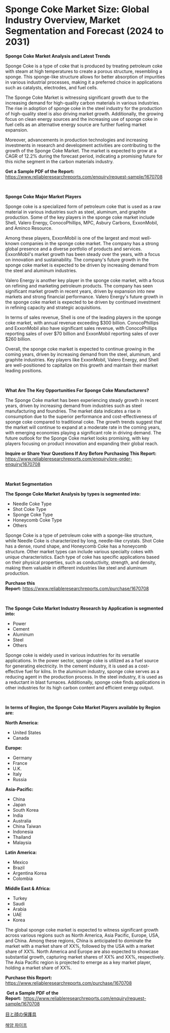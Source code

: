 <p><h1>Sponge Coke Market Size: Global Industry Overview, Market Segmentation and Forecast (2024 to 2031)</h1></p><p><strong>Sponge Coke Market Analysis and Latest Trends</strong></p>
<p><p>Sponge Coke is a type of coke that is produced by treating petroleum coke with steam at high temperatures to create a porous structure, resembling a sponge. This sponge-like structure allows for better absorption of impurities in various industrial processes, making it a preferred choice in applications such as catalysts, electrodes, and fuel cells.</p><p>The Sponge Coke Market is witnessing significant growth due to the increasing demand for high-quality carbon materials in various industries. The rise in adoption of sponge coke in the steel industry for the production of high-quality steel is also driving market growth. Additionally, the growing focus on clean energy sources and the increasing use of sponge coke in fuel cells as an alternative energy source are further fueling market expansion.</p><p>Moreover, advancements in production technologies and increasing investments in research and development activities are contributing to the growth of the Sponge Coke Market. The market is expected to grow at a CAGR of 12.2% during the forecast period, indicating a promising future for this niche segment in the carbon materials industry.</p></p>
<p><strong>Get a Sample PDF of the Report:&nbsp;</strong> <a href="https://www.reliableresearchreports.com/enquiry/request-sample/1670708">https://www.reliableresearchreports.com/enquiry/request-sample/1670708</a></p>
<p>&nbsp;</p>
<p><strong>Sponge Coke Major Market Players</strong></p>
<p><p>Sponge coke is a specialized form of petroleum coke that is used as a raw material in various industries such as steel, aluminum, and graphite production. Some of the key players in the sponge coke market include Shell, Valero Energy, ConocoPhillips, MPC, Asbury Carbons, ExxonMobil, and Aminco Resource.</p><p>Among these players, ExxonMobil is one of the largest and most well-known companies in the sponge coke market. The company has a strong global presence and a diverse portfolio of products and services. ExxonMobil's market growth has been steady over the years, with a focus on innovation and sustainability. The company's future growth in the sponge coke market is expected to be driven by increasing demand from the steel and aluminum industries.</p><p>Valero Energy is another key player in the sponge coke market, with a focus on refining and marketing petroleum products. The company has seen significant market growth in recent years, driven by expansion into new markets and strong financial performance. Valero Energy's future growth in the sponge coke market is expected to be driven by continued investment in refining capacity and strategic acquisitions.</p><p>In terms of sales revenue, Shell is one of the leading players in the sponge coke market, with annual revenue exceeding $300 billion. ConocoPhillips and ExxonMobil also have significant sales revenue, with ConocoPhillips reporting sales of over $70 billion and ExxonMobil reporting sales of over $260 billion.</p><p>Overall, the sponge coke market is expected to continue growing in the coming years, driven by increasing demand from the steel, aluminum, and graphite industries. Key players like ExxonMobil, Valero Energy, and Shell are well-positioned to capitalize on this growth and maintain their market leading positions.</p></p>
<p>&nbsp;</p>
<p><strong>What Are The Key Opportunities For Sponge Coke Manufacturers?</strong></p>
<p><p>The Sponge Coke market has been experiencing steady growth in recent years, driven by increasing demand from industries such as steel manufacturing and foundries. The market data indicates a rise in consumption due to the superior performance and cost-effectiveness of sponge coke compared to traditional coke. The growth trends suggest that the market will continue to expand at a moderate rate in the coming years, with emerging economies playing a significant role in driving demand. The future outlook for the Sponge Coke market looks promising, with key players focusing on product innovation and expanding their global reach.</p></p>
<p><strong>Inquire or Share Your Questions If Any Before Purchasing This Report:</strong> <a href="https://www.reliableresearchreports.com/enquiry/pre-order-enquiry/1670708">https://www.reliableresearchreports.com/enquiry/pre-order-enquiry/1670708</a></p>
<p>&nbsp;</p>
<p><strong>Market Segmentation</strong></p>
<p><strong>The Sponge Coke Market Analysis by types is segmented into:</strong></p>
<p><ul><li>Needle Coke Type</li><li>Shot Coke Type</li><li>Sponge Coke Type</li><li>Honeycomb Coke Type</li><li>Others</li></ul></p>
<p><p>Sponge Coke is a type of petroleum coke with a sponge-like structure, while Needle Coke is characterized by long, needle-like crystals. Shot Coke has a dense, round shape, and Honeycomb Coke has a honeycomb structure. Other market types can include various specialty cokes with unique characteristics. Each type of coke has specific applications based on their physical properties, such as conductivity, strength, and density, making them valuable in different industries like steel and aluminum production.</p></p>
<p><strong>Purchase this Report:&nbsp;</strong><a href="https://www.reliableresearchreports.com/purchase/1670708">https://www.reliableresearchreports.com/purchase/1670708</a></p>
<p>&nbsp;</p>
<p><strong>The Sponge Coke Market Industry Research by Application is segmented into:</strong></p>
<p><ul><li>Power</li><li>Cement</li><li>Aluminum</li><li>Steel</li><li>Others</li></ul></p>
<p><p>Sponge coke is widely used in various industries for its versatile applications. In the power sector, sponge coke is utilized as a fuel source for generating electricity. In the cement industry, it is used as a cost-effective fuel for kilns. In the aluminum industry, sponge coke serves as a reducing agent in the production process. In the steel industry, it is used as a reductant in blast furnaces. Additionally, sponge coke finds applications in other industries for its high carbon content and efficient energy output.</p></p>
<p>&nbsp;</p>
<p><strong>In terms of Region, the Sponge Coke Market Players available by Region are:</strong></p>
<p>
    <p> <strong> North America: </strong>
        <ul>
            <li>United States</li>
            <li>Canada</li>
        </ul>
        </p> 
    <p> <strong> Europe: </strong>
        <ul>
            <li>Germany</li>
            <li>France</li>
            <li>U.K.</li>
            <li>Italy</li>
            <li>Russia</li>
        </ul>
        </p> 
    <p> <strong> Asia-Pacific: </strong>
        <ul>
            <li>China</li>
            <li>Japan</li>
            <li>South Korea</li>
            <li>India</li>
            <li>Australia</li>
            <li>China Taiwan</li>
            <li>Indonesia</li>
            <li>Thailand</li>
            <li>Malaysia</li>
        </ul>
        </p> 
    <p> <strong> Latin America: </strong>
        <ul>
            <li>Mexico</li>
            <li>Brazil</li>
            <li>Argentina Korea</li>
            <li>Colombia</li>
        </ul>
        </p> 
    <p> <strong> Middle East & Africa: </strong>
        <ul>
            <li>Turkey</li>
            <li>Saudi</li>
            <li>Arabia</li>
            <li>UAE</li>
            <li>Korea</li>
        </ul>
    </p>
    </p>
<p><p>The global sponge coke market is expected to witness significant growth across various regions such as North America, Asia Pacific, Europe, USA, and China. Among these regions, China is anticipated to dominate the market with a market share of XX%, followed by the USA with a market share of XX%. North America and Europe are also expected to showcase substantial growth, capturing market shares of XX% and XX%, respectively. The Asia Pacific region is projected to emerge as a key market player, holding a market share of XX%.</p></p>
<p><strong>Purchase this Report: </strong><a href="https://www.reliableresearchreports.com/purchase/1670708">https://www.reliableresearchreports.com/purchase/1670708</a></p>
<p>&nbsp;<strong>Get a Sample PDF of the Report:&nbsp;&nbsp;</strong><a href="https://www.reliableresearchreports.com/enquiry/request-sample/1670708">https://www.reliableresearchreports.com/enquiry/request-sample/1670708</a></p>
<p><strong></strong></p>
<p><p><a href="https://medium.com/@leigh4852023/%E7%9B%AE%E3%81%A8%E9%A1%94%E3%81%AE%E4%BF%9D%E8%AD%B7%E8%A3%85%E7%BD%AE%E5%B8%82%E5%A0%B4-2031%E5%B9%B4%E3%81%BE%E3%81%A7%E3%81%AE%E6%88%90%E5%8A%9F%E3%81%99%E3%82%8B%E3%83%93%E3%82%B8%E3%83%8D%E3%82%B9%E6%88%A6%E7%95%A5%E3%81%AE%E9%8D%B5-2af5fa83a255">目と顔の保護具</a></p><p><a href="https://medium.com/@estelwisozk1/%ED%95%B4%EC%96%91-%ED%8C%8C%EC%9D%B4%ED%94%84-%EC%8B%9C%EC%9E%A5-%EC%A0%90%EC%9C%A0%EC%9C%A8-%EB%B3%80%ED%99%94-%EB%B0%8F-%EC%8B%9C%EC%9E%A5-%EC%84%B1%EC%9E%A5-%EC%B6%94%EC%9D%B4-2024-2031-6e569a6b3764">해양 파이프</a></p></p>